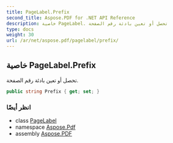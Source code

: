```yaml
---
title: PageLabel.Prefix
second_title: Aspose.PDF for .NET API Reference
description: خاصية PageLabel. تحصل أو تعين بادئة رقم الصفحة
type: docs
weight: 30
url: /ar/net/aspose.pdf/pagelabel/prefix/
---
```

## خاصية PageLabel.Prefix

تحصل أو تعين بادئة رقم الصفحة.

```csharp
public string Prefix { get; set; }
```

### انظر أيضًا

* class [PageLabel](../)
* namespace [Aspose.Pdf](../../../aspose.pdf/)
* assembly [Aspose.PDF](../../../)